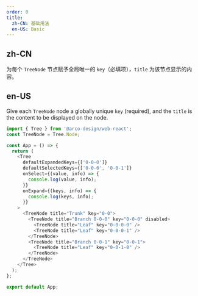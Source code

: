 ```yaml
---
order: 0
title: 
  zh-CN: 基础用法
  en-US: Basic
---
```


## zh-CN

为每个 `TreeNode` 节点赋予全局唯一的 `key`（必填项），`title` 为该节点显示的内容。

## en-US

Give each `TreeNode` node a globally unique `key` (required), and the `title` is the content to be displayed on the node.

```js
import { Tree } from '@arco-design/web-react';
const TreeNode = Tree.Node;

const App = () => {
  return (
    <Tree
      defaultExpandedKeys={['0-0-0']}
      defaultSelectedKeys={['0-0-0', '0-0-1']}
      onSelect={(value, info) => {
        console.log(value, info);
      }}
      onExpand={(keys, info) => {
        console.log(keys, info);
      }}
    >
      <TreeNode title="Trunk" key="0-0">
        <TreeNode title="Branch 0-0-0" key="0-0-0" disabled>
          <TreeNode title="Leaf" key="0-0-0-0" />
          <TreeNode title="Leaf" key="0-0-0-1" />
        </TreeNode>
        <TreeNode title="Branch 0-0-1" key="0-0-1">
          <TreeNode title="Leaf" key="0-0-1-0" />
        </TreeNode>
      </TreeNode>
    </Tree>
  );
};

export default App;
```
